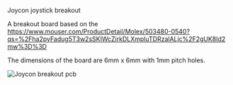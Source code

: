  Joycon joystick breakout
 
 A breakout board based on the https://www.mouser.com/ProductDetail/Molex/503480-0540?qs=%2Fha2pyFadug5T3w2sSKIWcZirkDLXmpluTDRzalALjc%2F2gUK8Id2mw%3D%3D
 
 The dimensions of the board are 6mm x 6mm with 1mm pitch holes.

![Joycon breakout pcb](https://user-images.githubusercontent.com/53815775/119404748-854c5300-bce0-11eb-954c-c087c2c5bed5.png)

